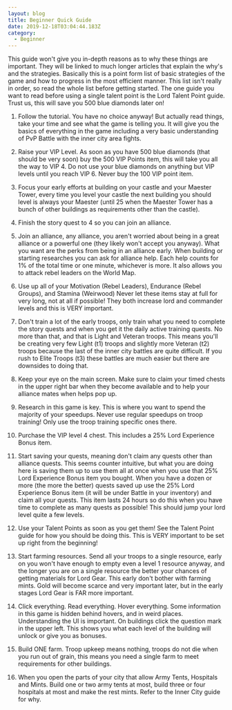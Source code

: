 ```yaml
---
layout: blog
title: Beginner Quick Guide
date: 2019-12-18T03:04:44.183Z
category:
  - Beginner
---
```


This guide won't give you in-depth reasons as to why these things are important. They will be linked to much longer articles that explain the why's and the strategies. Basically this is a point form list of basic strategies of the game and how to progress in the most efficient manner. This list isn't really in order, so read the whole list before getting started. The one guide you want to read before using a single talent point is the Lord Talent Point guide. Trust us, this will save you 500 blue diamonds later on!

1. Follow the tutorial. You have no choice anyway! But actually read things, take your time and see what the game is telling you. It will give you the basics of everything in the game including a very basic understanding of PvP Battle with the inner city area fights.

2. Raise your VIP Level. As soon as you have 500 blue diamonds (that should be very soon) buy the 500 VIP Points item, this will take you all the way to VIP 4. Do not use your blue diamonds on anything but VIP levels until you reach VIP 6. Never buy the 100 VIP point item.

3. Focus your early efforts at building on your castle and your Maester Tower, every time you level your castle the next building you should level is always your Maester (until 25 when the Maester Tower has a bunch of other buildings as requirements other than the castle).

4. Finish the story quest to 4 so you can join an alliance.

5. Join an alliance, any alliance, you aren't worried about being in a great alliance or a powerful one (they likely won't accept you anyway). What you want are the perks from being in an alliance early. When building or starting researches you can ask for alliance help. Each help counts for 1% of the total time or one minute, whichever is more. It also allows you to attack rebel leaders on the World Map.

6. Use up all of your Motivation (Rebel Leaders), Endurance (Rebel Groups), and Stamina (Weirwood) Never let these items stay at full for very long, not at all if possible! They both increase lord and commander levels and this is VERY important.

7. Don't train a lot of the early troops, only train what you need to complete the story quests and when you get it the daily active training quests. No more than that, and that is Light and Veteran troops. This means you'll be creating very few Light (t1) troops and slightly more Veteran (t2) troops because the last of the inner city battles are quite difficult. If you rush to Elite Troops (t3) these battles are much easier but there are downsides to doing that.

8. Keep your eye on the main screen. Make sure to claim your timed chests in the upper right bar when they become available and to help your alliance mates when helps pop up.

9. Research in this game is key. This is where you want to spend the majority of your speedups. Never use regular speedups on troop training! Only use the troop training specific ones there.

10. Purchase the VIP level 4 chest. This includes a 25% Lord Experience Bonus item.

11. Start saving your quests, meaning don't claim any quests other than alliance quests. This seems counter intuitive, but what you are doing here is saving them up to use them all at once when you use that 25% Lord Experience Bonus item you bought. When you have a dozen or more (the more the better) quests saved up use the 25% Lord Experience Bonus item (it will be under Battle in your inventory) and claim all your quests. This item lasts 24 hours so do this when you have time to complete as many quests as possible! This should jump your lord level quite a few levels.

12. Use your Talent Points as soon as you get them! See the Talent Point guide for how you should be doing this. This is VERY important to be set up right from the beginning!

13. Start farming resources. Send all your troops to a single resource, early on you won't have enough to empty even a level 1 resource anyway, and the longer you are on a single resource the better your chances of getting materials for Lord Gear. This early don't bother with farming mints. Gold will become scarce and very important later, but in the early stages Lord Gear is FAR more important.

14. Click everything. Read everything. Hover everything. Some information in this game is hidden behind hovers, and in weird places. Understanding the UI is important. On buildings click the question mark in the upper left. This shows you what each level of the building will unlock or give you as bonuses.

15. Build ONE farm. Troop upkeep means nothing, troops do not die when you run out of grain, this means you need a single farm to meet requirements for other buildings.

16. When you open the parts of your city that allow Army Tents, Hospitals and Mints. Build one or two army tents at most, build three or four hospitals at most and make the rest mints. Refer to the Inner City guide for why.